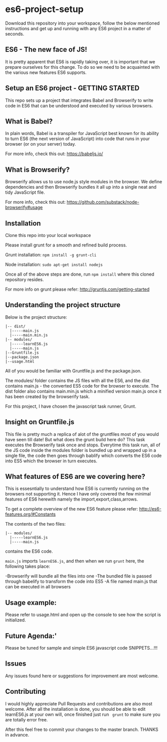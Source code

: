 # es6-project-setup

Download this repository into your workspace, follow the below mentioned instructions and get up and running with any ES6 project in a matter of seconds.

ES6 - The new face of JS!
---------------------
It is pretty apparent that ES6 is rapidly taking over, it is important that we prepare ourselves for this change.
To do so we need to be acquainted with the various new features ES6 supports.

Setup an ES6 project - GETTING STARTED
---------------------
This repo sets up a project that integrates Babel and Browserify to write code in ES6 that can be understood and executed by various browsers. 

What is Babel?
---------------------
In plain words, Babel is a transpiler for JavaScript best known for its ability to turn ES6 (the next version of JavaScript) into code that runs in your browser (or on your server) today. 

For more info, check this out: https://babeljs.io/

What is Browserify?
---------------------
Browserify allows us to use node.js style modules in the browser. We define dependencies and then Browserify bundles it all up into a single neat and tidy JavaScript file.

For more info, check this out: https://github.com/substack/node-browserify#usage

Installation
---------------------

Clone this repo into your local workspace

Please install grunt for a smooth and refined build process.

Grunt installation:
```npm install -g grunt-cli```

Node installation:
```sudo apt-get install nodejs```

Once all of the above steps are done, run ```npm install``` where this cloned repository resides.

For more info on grunt please refer: http://gruntjs.com/getting-started


Understanding the project structure
---------------------

Below is the project structure:

 ```
|-- dist/
   |-----main.js
   |-----main.min.js
|-- modules/
   |-----learnES6.js
   |-----main.js
|--Gruntfile.js
|--package.json
|--usage.html
 ```

All of you would be familiar with Gruntfile.js and the package.json.

The modules/ folder contains the JS files with all the ES6, and the dist contains main.js - the converted ES5 code for the browser to execute. The dist folder also contains main.min.js which a minified version main.js once it has been created by the browserify task.

For this project, I have chosen the javascript task runner, Grunt.

Insight on Gruntfile.js
---------------------

This file is pretty much a replica of alot of the gruntfiles most of you would have seen till date!
But what does the grunt build here do?
This task executes the Browserify task once and stops.
Everytime this task run, all of the JS code inside the modules folder is bundled up and wrapped up in a single file, the code then goes through bablify which converts the ES6 code into ES5 which the browser in turn executes.

What features of ES6 are we covering here?
---------------------
This is essesntially to understand how ES6 is currently running on the browsers not supporting it. Hence I have only covered the few minimal features of ES6 herewith namely the import,export,class,arrows.

To get a complete overview of the new ES6 feature please refer: http://es6-features.org/#Constants

The contents of the two files:
 ```
 |-- modules/
   |-----learnES6.js
   |-----main.js
```
   
 contains the ES6 code.

```main.js``` imports ```learnES6.js```, and then when we run ```grunt``` here, the following takes place:

-Browserify will bundle all the files into one
-The bundled file is passed through babelify to transform the code into ES5
-A file named main.js that can be executed in all browsers

Usage example:
---------------------
Please refer to usage.html and open up the console to see how the script is initialized.

Future Agenda:'
---------------------
Please be tuned for sample and simple ES6 javascript code SNIPPETS...!!!

Issues
---------------------
Any issues found here or suggestions for improvement are most welcome.

Contributing
---------------------
I would highly appreciate Pull Requests and contributions are also most welcome. After all the installation is done, you should be able to edit learnES6.js at your own will, once finished just run ``` grunt```  to make sure you are totally error free.

After this feel free to commit your changes to the master branch. THANKS in advance.
